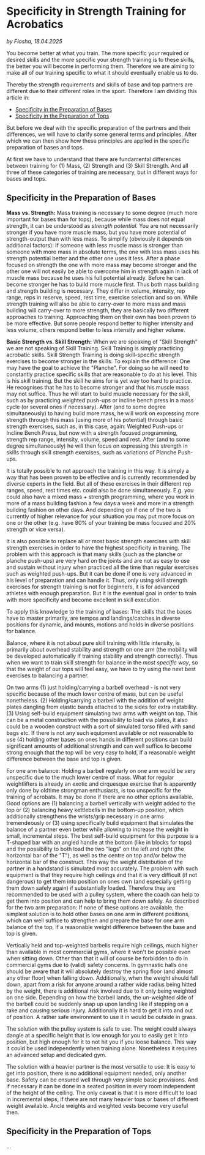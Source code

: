 # Specificity in Strength Training for Acrobatics

*by Flosha, 18.04.2025*

You become better at what you train. The more specific your required or desired skills and the more specific your strength training is to these skills, the better you will become in performing them. Therefore we are aiming to make all of our training specific to what it should eventually enable us to do. 

Thereby the strength requirements and skills of base and top partners are different due to their different roles in the sport. Therefore I am dividing this article in: 
* [Specificity in the Preparation of Bases](#specificity-in-the-preparation-of-bases)
* [Specificity in the Preparation of Tops](#specificity-in-the-preparation-of-tops)

But before we deal with the specific preparation of the partners and their differences, we will have to clarify some general terms and principles. After which we can then show how these principles are applied in the specific preparation of bases and tops. 

At first we have to understand that there are fundamental differences between training for (1) Mass, (2) Strength and (3) Skill Strength. And all three of these categories of training are necessary, but in different ways for bases and tops.


## 




## Specificity in the Preparation of Bases




**Mass vs. Strength:** Mass training is necessary to some degree (much more important for bases than for tops), because while mass does *not* equal strength, it can be understood as *strength potential*. You are not necessarily stronger if you have more muscle mass, but you have more potential of strength-output than with less mass. To simplify (obviously it depends on additional factors): If someone with less muscle mass is stronger than someone with more mass in absolute terms, the one with less mass uses his strength potential better and the other one uses it less. 
After a phase focused on strength the one with more mass may become stronger and the other one will not easily be able to overcome him in strength again in lack of muscle mass because he uses his full potential already. Before he can become stronger he has to build more muscle first. Thus both mass building and strength building is necessary. They differ in volume, intensity, rep range, reps in reserve, speed, rest time, exercise selection and so on. While strength training will also be able to carry-over to more mass and mass building will carry-over to more strength, they are basically two different approaches to training. Approaching them on their own has been proven to be more effective. But some people respond better to higher intensity and less volume, others respond better to less intensity and higher volume.

**Basic Strength vs. Skill Strength:** When we are speaking of "Skill Strength" we are not speaking of Skill Training. Skill Training is simply practicing acrobatic skills. Skill Strength Training is doing skill-specific strength exercises to become stronger in the skills. To explain the difference: One may have the goal to achieve the "Planche". For doing so he will need to constantly practice specific skills that are reasonable to do at his level. This is his skill training. But the skill he aims for is yet way too hard to practice. He recognises that he has to become stronger and that his muscle mass may not suffice. Thus he will start to build muscle necessary for the skill, such as by practicing weighted push-ups or incline bench press in a mass cycle (or several ones if necessary). After (and to some degree simultaneously) to having build more mass, he will work on expressing more strength through this mass (using more of his potential) through basic strength exercises, such as, in this case, again: Weighted Push-ups or Incline Bench Press, but now with a strength focused programming, strength rep range, intensity, volume, speed and rest. After (and to some degree simultaneously) he will then focus on expressing this strength in skills through skill strength exercises, such as variations of Planche Push-ups.

It is totally possible to not approach the training in this way. It is simply a way that has been proven to be effective and is currently recommended by diverse experts in the field. But all of these exercises in their different rep ranges, speed, rest times etc. could also be done simultaneously. E.g. you could also have a mixed mass + strength programming, where you work in more of a mass building fashion a few days a week and more in a strength building fashion on other days. And depending on if one of the two is currently of higher relevance for your situation you may put more focus on one or the other (e.g. have 80% of your training be mass focused and 20% strength or vice versa). 

It is also possible to replace all or most basic strength exercises with skill strength exercises in order to have the highest specificity in training. The problem with this approach is that many skills (such as the planche or planche push-ups) are very hard on the joints and are not as easy to use and sustain without injury when practiced all the time than regular exercises such as weighted push-ups. But it can be done if one is very advanced in his level of preparation and can handle it. Thus, only using skill strength exercises for strength training is not for beginners, it is for advanced athletes with enough preparation. But it is the eventual goal in order to train with more specificity and become excellent in skill execution.

To apply this knowledge to the training of bases: The skills that the bases have to master primarily, are tempos and landings/catches in diverse positions for dynamic, and mounts, motions and holds in diverse positions for balance. 

Balance, where it is not about pure skill training with little intensity, is primarily about overhead stability and strength on one arm (the mobility will be developed automatically if training stability and strength correctly). Thus when we want to train skill strength for balance in the *most specific way*, so that the weight of our tops will feel easy, we have to try using the next best exercises to balancing a partner. 

On two arms (1) just holding/carrying a barbell overhead - is not very specific because of the much lower centre of mass, but can be useful nonetheless. (2) Holding/carrying a barbell with the addition of weight plates dangling from elastic bands attached to the sides for extra instability. (3) Using self-build equipment simulating two arms with weight on top. This can be a metal construction with the possibility to load via plates, it also could be a wooden construct with a sort of simulated torso filled with sand bags etc. If there is not any such equipment available or not reasonable to use (4) holding other bases on ones hands in different positions can build significant amounts of additional strength and can well suffice to become strong enough that the top will be very easy to hold, if a reasonable weight difference between the base and top is given.  

For one arm balance: Holding a barbell regularly on one arm would be very unspecific due to the much lower centre of mass. What for regular weightlifters is already an exotic and cirquesque exercise that is apparently only done by oldtime strongman enthusiasts, is too unspecific for the training of acrobats. It may be done if there are no other options available. Good options are (1) balancing a barbell vertically with weight added to the top or (2) balancing heavy kettlebells in the bottom-up position, which additionally strengthens the wrists/grip necessary in one arms tremendeously or (3) using specifically build equipment that simulates the balance of a partner even better while allowing to increase the weight in small, incremental steps. The best self-build equipment for this purpose is a T-shaped bar with an angled handle at the bottom (like in blocks for tops) and the possibility to both load the two "legs" on the left and right (the horizontal bar of the "T"), as well as the centre on top and/or below the horizontal bar of the construct. This way the weight distribution of the partner in a handstand is simulated most accurately. The problem with such equipment is that they require high ceilings and that it is very difficult (if not dangerous) to get them into position on ones own (and especially getting them down safely again) if substantially loaded. Therefore they are recommended to be used with a pulley system, where the coach can help to get them into position and can help to bring them down safely. As described for the two arm preparation: If none of these options are available, the simplest solution is to hold other bases on one arm in different positions, which can well suffice to strengthen and prepare the base for one arm balance of the top, if a reasonable weight difference between the base and top is given. 

Vertically held and top-weighted barbells require high ceilings, much higher than available in most commercial gyms, where it won't be possible even when sitting down. Other than that it will of course be forbidden to do in commercial gyms due to (valid) safety concerns. In gymnastic halls one should be aware that it will absolutely destroy the spring floor (and almost any other floor) when falling down. Additionally, when the weight should fall down, apart from a risk for anyone around a rather wide radius being hitted by the weight, there is additional risk involved due to it only being weighted on one side. Depending on how the barbell lands, the un-weighted side of the barbell could be suddenly snap up upon landing like if stepping on a rake and causing serious injury. Additionally it is hard to get it into and out of position. A rather safe environment to use it in would be outside in grass. 

The solution with the pulley system is safe to use. The weight could always dangle at a specific height that is low enough for you to easily get it into position, but high enough for it to not hit you if you loose balance. This way it could be used independently when training alone. Nonetheless it requires an advanced setup and dedicated gym. 

The solution with a heavier partner is the most versatile to use. It is easy to get into position, there is no additional equipment needed, only another base. Safety can be ensured well through very simple basic provisions. And if necessary it can be done in a seated position in every room independent of the height of the ceiling. The only caveat is that it is more difficult to load in incremental steps, if there are not many heavier tops or bases of different weight available. Ancle weights and weighted vests become very useful then. 


## Specificity in the Preparation of Tops

...
